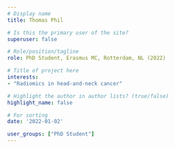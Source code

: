```yaml
---
# Display name
title: Thomas Phil

# Is this the primary user of the site?
superuser: false

# Role/position/tagline
role: PhD Student, Erasmus MC, Rotterdam, NL (2022)

# Title of project here
interests:
- "Radiomics in head-and-neck cancer"

# Highlight the author in author lists? (true/false)
highlight_name: false

# For sorting
date: '2022-01-02'

user_groups: ["PhD Student"]
---
```

